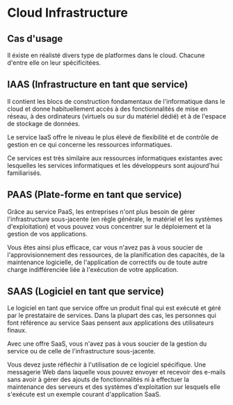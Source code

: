 # Cloud Infrastructure

## Cas d'usage

Il éxiste en réalisté divers type de platformes dans le cloud.
Chacune d'entre elle on leur spécificitées.

## IAAS (Infrastructure en tant que service)

Il contient les blocs de construction fondamentaux de l'informatique dans le cloud et donne habituellement accès à des fonctionnalités de mise en réseau, à des ordinateurs (virtuels ou sur du matériel dédié) et à de l'espace de stockage de données. 
   
Le service IaaS offre le niveau le plus élevé de flexibilité et de contrôle de gestion en ce qui concerne les ressources informatiques.

Ce services est très similaire aux ressources informatiques existantes avec lesquelles les services informatiques et les développeurs sont aujourd'hui familiarisés.

## PAAS (Plate-forme en tant que service)

Grâce au service PaaS, les entreprises n'ont plus besoin de gérer l'infrastructure sous-jacente (en règle générale, le matériel et les systèmes d'exploitation) et vous pouvez vous concentrer sur le déploiement et la gestion de vos applications. 

Vous êtes ainsi plus efficace, car vous n'avez pas à vous soucier de l'approvisionnement des ressources, de la planification des capacités, de la maintenance logicielle, de l'application de correctifs ou de toute autre charge indifférenciée liée à l'exécution de votre application.

## SAAS (Logiciel en tant que service)

Le logiciel en tant que service offre un produit final qui est exécuté et géré par le prestataire de services. Dans la plupart des cas, les personnes qui font référence au service Saas pensent aux applications des utilisateurs finaux. 

Avec une offre SaaS, vous n'avez pas à vous soucier de la gestion du service ou de celle de l'infrastructure sous-jacente. 

Vous devez juste réfléchir à l'utilisation de ce logiciel spécifique. 
Une messagerie Web dans laquelle vous pouvez envoyer et recevoir des e-mails sans avoir à gérer des ajouts de fonctionnalités ni à effectuer la maintenance des serveurs et des systèmes d'exploitation sur lesquels elle s'exécute est un exemple courant d'application SaaS.


